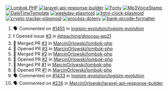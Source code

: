 [![Lombok PHP](https://github-readme-stats.vercel.app/api/pin/?username=MarcinOrlowski&repo=lombok-php&theme=default&hide_border=true&title_color=87c9c3&text_color=62696d&icon_color=636a6d&bg_color=30393e)](https://github.com/MarcinOrlowski/lombok-php)
[![laravel-api-response-builder](https://github-readme-stats.vercel.app/api/pin/?username=MarcinOrlowski&repo=laravel-api-response-builder&theme=default&hide_border=true&title_color=87c9c3&text_color=62696d&icon_color=636a6d&bg_color=30393e)](https://github.com/MarcinOrlowski/laravel-api-response-builder)
[![Fonty](https://github-readme-stats.vercel.app/api/pin/?username=MarcinOrlowski&repo=Fonty&theme=default&hide_border=true&title_color=87c9c3&text_color=62696d&icon_color=636a6d&bg_color=30393e)](https://github.com/MarcinOrlowski/Fonty)
[![Mp3VoiceStamp](https://github-readme-stats.vercel.app/api/pin/?username=MarcinOrlowski&repo=Mp3VoiceStamp&theme=default&hide_border=true&title_color=87c9c3&text_color=62696d&icon_color=636a6d&bg_color=30393e)](https://github.com/MarcinOrlowski/Mp3VoiceStamp)
[![DateTimeTemplate](https://github-readme-stats.vercel.app/api/pin/?username=MarcinOrlowski&repo=DateTimeTemplate&theme=default&hide_border=true&title_color=87c9c3&text_color=62696d&icon_color=636a6d&bg_color=30393e)](https://github.com/MarcinOrlowski/DateTimeTemplate)
[![weekday-plasmoid](https://github-readme-stats.vercel.app/api/pin/?username=MarcinOrlowski&repo=weekday-plasmoid&theme=default&hide_border=true&title_color=87c9c3&text_color=62696d&icon_color=636a6d&bg_color=30393e)](https://github.com/MarcinOrlowski/weekday-plasmoid)
[![html-clock-plasmoid](https://github-readme-stats.vercel.app/api/pin/?username=MarcinOrlowski&repo=html-clock-plasmoid&theme=default&hide_border=true&title_color=87c9c3&text_color=62696d&icon_color=636a6d&bg_color=30393e)](https://github.com/MarcinOrlowski/html-clock-plasmoid)
[![crypto-tracker-plasmoid](https://github-readme-stats.vercel.app/api/pin/?username=MarcinOrlowski&repo=crypto-tracker-plasmoid&theme=default&hide_border=true&title_color=87c9c3&text_color=62696d&icon_color=636a6d&bg_color=30393e)](https://github.com/MarcinOrlowski/crypto-tracker-plasmoid)
[![process-dotenv](https://github-readme-stats.vercel.app/api/pin/?username=MarcinOrlowski&repo=process-dotenv&theme=default&hide_border=true&title_color=87c9c3&text_color=62696d&icon_color=636a6d&bg_color=30393e)](https://github.com/MarcinOrlowski/process-dotenv)
[![bank-qrcode-formatter](https://github-readme-stats.vercel.app/api/pin/?username=MarcinOrlowski&repo=bank-qrcode-formatter&theme=default&hide_border=true&title_color=87c9c3&text_color=62696d&icon_color=636a6d&bg_color=30393e)](https://github.com/MarcinOrlowski/bank-qrcode-formatter)

<!--START_SECTION:activity-->
1. 🗣 Commented on [#1455](https://github.com/logisim-evolution/logisim-evolution/issues/1455) in [logisim-evolution/logisim-evolution](https://github.com/logisim-evolution/logisim-evolution)
2. ❗️ Opened issue [#3](https://github.com/jlpteaching/dinocpu-wq21/issues/3) in [jlpteaching/dinocpu-wq21](https://github.com/jlpteaching/dinocpu-wq21)
3. 🎉 Merged PR [#3](https://github.com/MarcinOrlowski/lombok-php/pull/3) in [MarcinOrlowski/lombok-php](https://github.com/MarcinOrlowski/lombok-php)
4. 💪 Opened PR [#3](https://github.com/MarcinOrlowski/lombok-php/pull/3) in [MarcinOrlowski/lombok-php](https://github.com/MarcinOrlowski/lombok-php)
5. 🎉 Merged PR [#2](https://github.com/MarcinOrlowski/lombok-php/pull/2) in [MarcinOrlowski/lombok-php](https://github.com/MarcinOrlowski/lombok-php)
6. 💪 Opened PR [#2](https://github.com/MarcinOrlowski/lombok-php/pull/2) in [MarcinOrlowski/lombok-php](https://github.com/MarcinOrlowski/lombok-php)
7. 🎉 Merged PR [#1](https://github.com/MarcinOrlowski/lombok-php/pull/1) in [MarcinOrlowski/lombok-php](https://github.com/MarcinOrlowski/lombok-php)
8. 💪 Opened PR [#1](https://github.com/MarcinOrlowski/lombok-php/pull/1) in [MarcinOrlowski/lombok-php](https://github.com/MarcinOrlowski/lombok-php)
9. 🗣 Commented on [#1433](https://github.com/logisim-evolution/logisim-evolution/issues/1433) in [logisim-evolution/logisim-evolution](https://github.com/logisim-evolution/logisim-evolution)
10. 🗣 Commented on [#226](https://github.com/MarcinOrlowski/laravel-api-response-builder/issues/226) in [MarcinOrlowski/laravel-api-response-builder](https://github.com/MarcinOrlowski/laravel-api-response-builder)
<!--END_SECTION:activity-->
